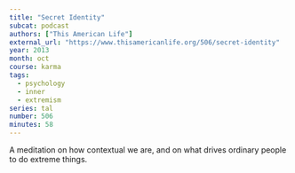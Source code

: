 ```yaml
---
title: "Secret Identity"
subcat: podcast
authors: ["This American Life"]
external_url: "https://www.thisamericanlife.org/506/secret-identity"
year: 2013
month: oct
course: karma
tags:
  - psychology
  - inner
  - extremism
series: tal
number: 506
minutes: 58
---
```


A meditation on how contextual we are, and on what drives ordinary people to do extreme things.

